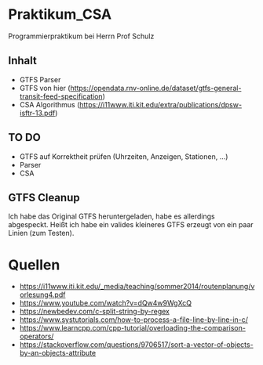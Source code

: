 # Praktikum_CSA

Programmierpraktikum bei Herrn Prof Schulz

## Inhalt

- GTFS Parser
- GTFS von hier (https://opendata.rnv-online.de/dataset/gtfs-general-transit-feed-specification)
- CSA Algorithmus (https://i11www.iti.kit.edu/extra/publications/dpsw-isftr-13.pdf)


## TO DO

- GTFS auf Korrektheit prüfen (Uhrzeiten, Anzeigen, Stationen, ...)
- Parser
- CSA

## GTFS Cleanup

Ich habe das Original GTFS heruntergeladen, habe es allerdings abgespeckt. Heißt ich habe ein valides kleineres GTFS erzeugt von ein paar Linien (zum Testen).


# Quellen

- https://i11www.iti.kit.edu/_media/teaching/sommer2014/routenplanung/vorlesung4.pdf
- https://www.youtube.com/watch?v=dQw4w9WgXcQ
- https://newbedev.com/c-split-string-by-regex
- https://www.systutorials.com/how-to-process-a-file-line-by-line-in-c/
- https://www.learncpp.com/cpp-tutorial/overloading-the-comparison-operators/
- https://stackoverflow.com/questions/9706517/sort-a-vector-of-objects-by-an-objects-attribute